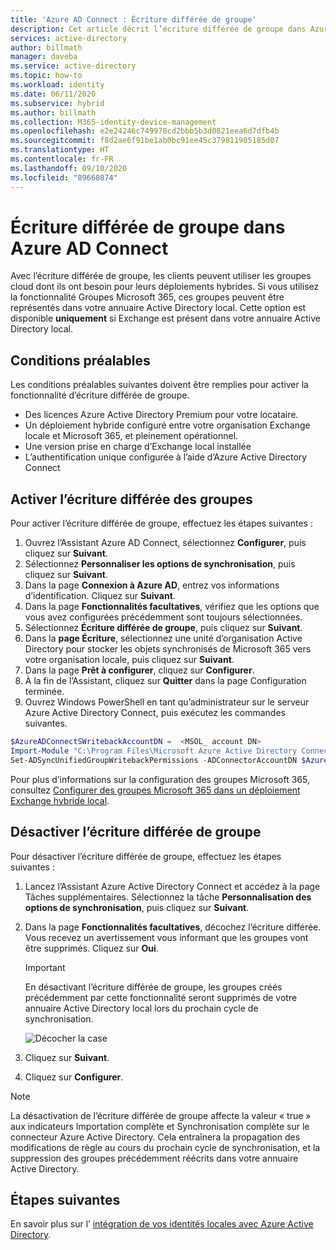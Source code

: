 ```yaml
---
title: 'Azure AD Connect : Écriture différée de groupe'
description: Cet article décrit l’écriture différée de groupe dans Azure AD Connect.
services: active-directory
author: billmath
manager: daveba
ms.service: active-directory
ms.topic: how-to
ms.workload: identity
ms.date: 06/11/2020
ms.subservice: hybrid
ms.author: billmath
ms.collection: M365-identity-device-management
ms.openlocfilehash: e2e24246c749978cd2bbb5b3d0821eea6d7dfb4b
ms.sourcegitcommit: f8d2ae6f91be1ab0bc91ee45c379811905185d07
ms.translationtype: HT
ms.contentlocale: fr-FR
ms.lasthandoff: 09/10/2020
ms.locfileid: "89660874"
---
```

# <a name="azure-ad-connect-group-writeback"></a>Écriture différée de groupe dans Azure AD Connect

Avec l’écriture différée de groupe, les clients peuvent utiliser les groupes cloud dont ils ont besoin pour leurs déploiements hybrides. Si vous utilisez la fonctionnalité Groupes Microsoft 365, ces groupes peuvent être représentés dans votre annuaire Active Directory local. Cette option est disponible **uniquement** si Exchange est présent dans votre annuaire Active Directory local.

## <a name="pre-requisites"></a>Conditions préalables
Les conditions préalables suivantes doivent être remplies pour activer la fonctionnalité d’écriture différée de groupe.
- Des licences Azure Active Directory Premium pour votre locataire.
- Un déploiement hybride configuré entre votre organisation Exchange locale et Microsoft 365, et pleinement opérationnel.
- Une version prise en charge d’Exchange local installée
- L’authentification unique configurée à l’aide d’Azure Active Directory Connect 

## <a name="enable-group-writeback"></a>Activer l’écriture différée des groupes
Pour activer l’écriture différée de groupe, effectuez les étapes suivantes :

1. Ouvrez l’Assistant Azure AD Connect, sélectionnez **Configurer**, puis cliquez sur **Suivant**.
2. Sélectionnez **Personnaliser les options de synchronisation**, puis cliquez sur **Suivant**.
3. Dans la page **Connexion à Azure AD**, entrez vos informations d’identification. Cliquez sur **Suivant**.
4. Dans la page **Fonctionnalités facultatives**, vérifiez que les options que vous avez configurées précédemment sont toujours sélectionnées.
5. Sélectionnez **Écriture différée de groupe**, puis cliquez sur **Suivant**.
6. Dans la **page Écriture**, sélectionnez une unité d’organisation Active Directory pour stocker les objets synchronisés de Microsoft 365 vers votre organisation locale, puis cliquez sur **Suivant**.
7. Dans la page **Prêt à configurer**, cliquez sur **Configurer**.
8. À la fin de l’Assistant, cliquez sur **Quitter** dans la page Configuration terminée.
9. Ouvrez Windows PowerShell en tant qu’administrateur sur le serveur Azure Active Directory Connect, puis exécutez les commandes suivantes.

```Powershell
$AzureADConnectSWritebackAccountDN =  <MSOL_ account DN>
Import-Module "C:\Program Files\Microsoft Azure Active Directory Connect\AdSyncConfig\AdSyncConfig.psm1"
Set-ADSyncUnifiedGroupWritebackPermissions -ADConnectorAccountDN $AzureADConnectSWritebackAccountDN
```

Pour plus d’informations sur la configuration des groupes Microsoft 365, consultez [Configurer des groupes Microsoft 365 dans un déploiement Exchange hybride local](/exchange/hybrid-deployment/set-up-microsoft-365-groups#enable-group-writeback-in-azure-ad-connect).

## <a name="disabling-group-writeback"></a>Désactiver l’écriture différée de groupe
Pour désactiver l’écriture différée de groupe, effectuez les étapes suivantes : 


1. Lancez l’Assistant Azure Active Directory Connect et accédez à la page Tâches supplémentaires. Sélectionnez la tâche **Personnalisation des options de synchronisation**, puis cliquez sur **Suivant**.
2. Dans la page **Fonctionnalités facultatives**, décochez l’écriture différée.  Vous recevez un avertissement vous informant que les groupes vont être supprimés.  Cliquez sur **Oui**.
   >[!IMPORTANT]
   > En désactivant l’écriture différée de groupe, les groupes créés précédemment par cette fonctionnalité seront supprimés de votre annuaire Active Directory local lors du prochain cycle de synchronisation. 

   ![Décocher la case](media/how-to-connect-group-writeback/group2.png)
  
3. Cliquez sur **Suivant**.
4. Cliquez sur **Configurer**.

 >[!NOTE]
 > La désactivation de l’écriture différée de groupe affecte la valeur « true » aux indicateurs Importation complète et Synchronisation complète sur le connecteur Azure Active Directory. Cela entraînera la propagation des modifications de règle au cours du prochain cycle de synchronisation, et la suppression des groupes précédemment réécrits dans votre annuaire Active Directory.

## <a name="next-steps"></a>Étapes suivantes
En savoir plus sur l’ [intégration de vos identités locales avec Azure Active Directory](whatis-hybrid-identity.md).